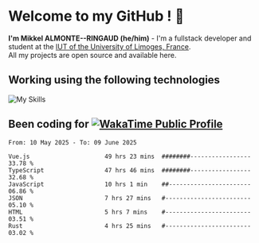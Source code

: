 # Welcome to my GitHub ! 🌃

**I'm Mikkel ALMONTE--RINGAUD (he/him)** - I'm a fullstack developer and student at the [IUT of the University of Limoges, France](https://iut.unilim.fr). \
All my projects are open source and available here.

## Working using the following technologies

![My Skills](https://skillicons.dev/icons?i=solidjs,pnpm,nodejs,ts,js,vercel,netlify,html,css,rust,astro,git,vue,md,electron,figma,github,bash,bun,cloudflare,py,tailwind,nginx,npm,tauri,vite,zig,yarn,windicss,dart,flutter,kotlin&theme=dark)

## Been coding for [![WakaTime Public Profile](https://wakatime.com/badge/user/0839e595-e07a-435c-8d59-ed95f2a3d6dd.svg?style=flat-square)](https://wakatime.com/@0839e595-e07a-435c-8d59-ed95f2a3d6dd)

<!--START_SECTION:waka-->

```plain
From: 10 May 2025 - To: 09 June 2025

Vue.js                     49 hrs 23 mins  ########-----------------   33.78 %
TypeScript                 47 hrs 46 mins  ########-----------------   32.68 %
JavaScript                 10 hrs 1 min    ##-----------------------   06.86 %
JSON                       7 hrs 27 mins   #------------------------   05.10 %
HTML                       5 hrs 7 mins    #------------------------   03.51 %
Rust                       4 hrs 25 mins   #------------------------   03.02 %
```

<!--END_SECTION:waka-->
